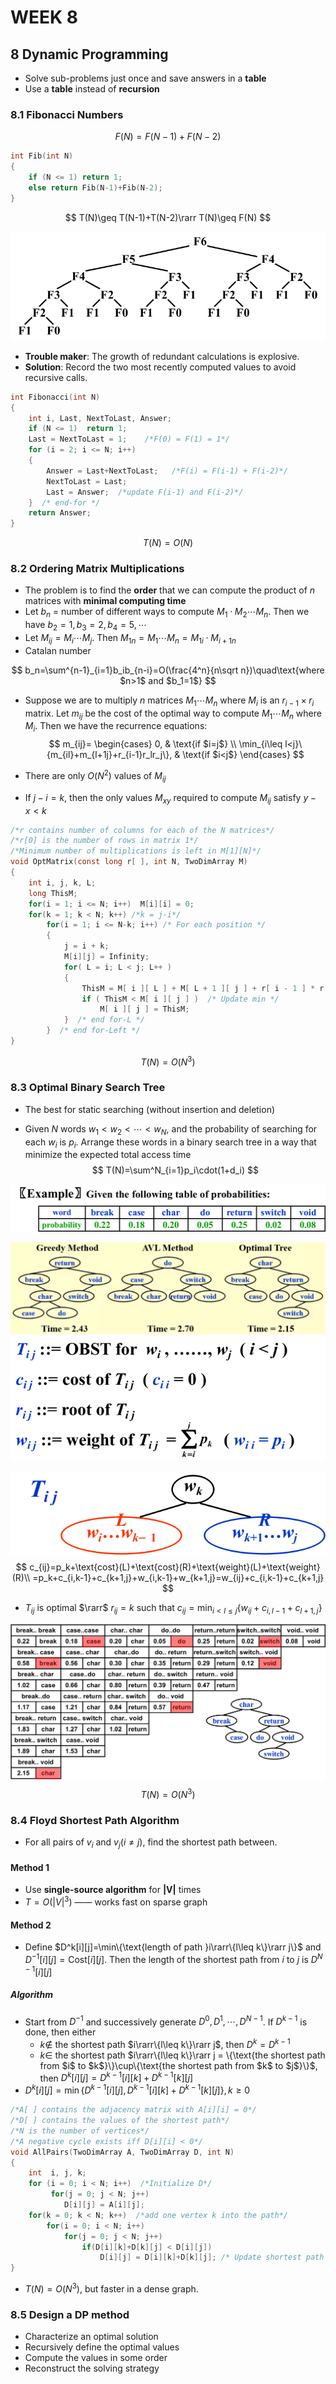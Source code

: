 # WEEK 8

## 8 Dynamic Programming

- Solve sub-problems just once and save answers in a **table**
- Use a **table** instead of **recursion**

### 8.1 Fibonacci Numbers

$$
F(N)=F(N-1)+F(N-2)
$$

```c
int Fib(int N) 
{ 
    if (N <= 1) return 1; 
    else return Fib(N-1)+Fib(N-2); 
}
```

$$
T(N)\geq T(N-1)+T(N-2)\rarr T(N)\geq F(N)
$$

![image-20210428214438965](picture/image-20210428214438965.png)

- **Trouble maker**: The growth of redundant calculations is explosive.
- **Solution**: Record the two most recently computed values to avoid recursive calls.

```c
int Fibonacci(int N) 
{   
	int i, Last, NextToLast, Answer; 
    if (N <= 1)  return 1; 
    Last = NextToLast = 1;    /*F(0) = F(1) = 1*/
    for (i = 2; i <= N; i++) 
    { 
        Answer = Last+NextToLast;   /*F(i) = F(i-1) + F(i-2)*/
        NextToLast = Last; 
        Last = Answer;  /*update F(i-1) and F(i-2)*/
    }  /* end-for */
    return Answer; 
}
```

$$
T(N)=O(N)
$$

### 8.2 Ordering Matrix Multiplications

- The problem is to find the **order** that we can compute the product of $n$ matrices with **minimal computing time**
- Let $b_n$ = number of different ways to compute  $M_1\cdot M_2\cdots M_n$. Then we have  $b_2 = 1, b_3 = 2, b_4 = 5,\cdots$ 
- Let $M_{ij}=M_i\cdots M_j$. Then $M_{1n}=M_1\cdots M_n=M_{1i}\cdot M_{i+1n}$
- Catalan number

$$
b_n=\sum^{n-1}_{i=1}b_ib_{n-i}=O(\frac{4^n}{n\sqrt n})\quad\text{where $n>1$ and $b_1=1$}
$$

- Suppose we are to multiply $n$ matrices $M_1\cdots M_n$ where $M_i$ is an $r_{i-1}\times r_i$ matrix. Let $m_{ij}$ be the cost of the optimal way to compute $M_1\cdots M_n$ where $M_i$. Then we have the recurrence equations:
  $$
  m_{ij}=
  \begin{cases}
          0,  & \text{if $i=j$} \\
          \min_{i\leq l<j}\{m_{il}+m_{l+1j}+r_{i-1}r_lr_j\}, & \text{if $i<j$}
          \end{cases}
  $$
  
- There are only $O(N^2)$ values of $M_{ij}$

- If $j-i=k$, then the only values $M_{xy}$ required to compute $M_{ij}$ satisfy $y-x<k$

```c
/*r contains number of columns for each of the N matrices*/ 
/*r[0] is the number of rows in matrix 1*/ 
/*Minimum number of multiplications is left in M[1][N]*/
void OptMatrix(const long r[ ], int N, TwoDimArray M) 
{   
    int i, j, k, L; 
    long ThisM; 
    for(i = 1; i <= N; i++)  M[i][i] = 0; 
    for(k = 1; k < N; k++) /*k = j-i*/ 
        for(i = 1; i <= N-k; i++) /* For each position */ 
        { 
			j = i + k;    
            M[i][j] = Infinity; 
			for( L = i; L < j; L++ ) 
            { 
	    		ThisM = M[ i ][ L ] + M[ L + 1 ][ j ] + r[ i - 1 ] * r[ L ] * r[ j ]; 
	    		if ( ThisM < M[ i ][ j ] )  /* Update min */ 
					M[ i ][ j ] = ThisM; 
			}  /* end for-L */
        }  /* end for-Left */
}
```

$$
T(N)=O(N^3)
$$

### 8.3 Optimal Binary Search Tree

- The best for static searching (without insertion and deletion)

- Given  $N$  words  $w_1 < w_2 < \cdots < w_N$, and the probability of searching for each $w_i$ is $p_i$. Arrange these words in a binary search tree in a way that minimize the expected total access time
  $$
  T(N)=\sum^N_{i=1}p_i\cdot(1+d_i)
  $$

![image-20210429120035275](picture/image-20210429120035275.png)

<img src="picture/image-20210429120124448.png" alt="image-20210429120124448" style="zoom: 60%;" />

<img src="picture/image-20210429121257965.png" alt="image-20210429121257965" style="zoom: 75%;" />

![image-20210429121322733](picture/image-20210429121322733.png)
$$
c_{ij}=p_k+\text{cost}(L)+\text{cost}(R)+\text{weight}(L)+\text{weight}(R)\\
=p_k+c_{i,k-1}+c_{k+1,j}+w_{i,k-1}+w_{k+1,j}=w_{ij}+c_{i,k-1}+c_{k+1,j}
$$

- $T_{ij}$ is optimal $\rarr$ $r_{ij}=k$ such that $c_{ij}=\min_{i<l\leq j}\{w_{ij}+c_{i,l-1}+c_{l+1,j}\}$

![image-20210429135228768](picture/image-20210429135228768.png)
$$
T(N)=O(N^3)
$$

### 8.4 Floyd Shortest Path Algorithm

- For all pairs of $v_i$ and $v_j ( i \neq j )$, find the shortest path between.

#### Method 1

- Use **single-source algorithm**  for **|V|** times
- $T=O(|V|^3)$ —— works fast on sparse graph

#### Method 2

-  Define $D^k[i][j]=\min\{\text{length of path }i\rarr\{l\leq k\}\rarr j\}$ and $D^{-1}[i][j]=\text{Cost}[i][j]$. Then the length of the shortest path from $i$ to $j$ is $D^{N-1}[i][j]$

##### Algorithm

- Start from $D^{-1}$ and successively generate $D^0,D^1,\cdots,D^{N-1}$. If $D^{k-1}$ is done, then either
  - $k\notin$ the shortest path $i\rarr\{l\leq k\}\rarr j$, then $D^k=D^{k-1}$
  - $k\in$ the shortest path $i\rarr\{l\leq k\}\rarr j = \{\text{the shortest path from $i$ to $k$}\}\cup\{\text{the shortest path from $k$ to $j$}\}$, then $D^k[i][j]=D^{k-1}[i][k]+D^{k-1}[k][j]$
- $D^k[i][j]=\min\{D^{k-1}[i][j],D^{k-1}[i][k]+D^{k-1}[k][j]\},k\geq0$

```c
/*A[ ] contains the adjacency matrix with A[i][i] = 0*/ 
/*D[ ] contains the values of the shortest path*/ 
/*N is the number of vertices*/ 
/*A negative cycle exists iff D[i][i] < 0*/ 
void AllPairs(TwoDimArray A, TwoDimArray D, int N) 
{   
    int  i, j, k; 
    for (i = 0; i < N; i++)  /*Initialize D*/ 
         for(j = 0; j < N; j++)
			D[i][j] = A[i][j]; 
    for(k = 0; k < N; k++)  /*add one vertex k into the path*/
    	for(i = 0; i < N; i++) 
			for(j = 0; j < N; j++) 
	    		if(D[i][k]+D[k][j] < D[i][j])
                    D[i][j] = D[i][k]+D[k][j]; /* Update shortest path */ 
}
```

- $T(N)=O(N^3)$, but faster in a dense graph.

### 8.5 Design a DP method

- Characterize an optimal solution
- Recursively define the optimal values
- Compute the values in some order
- Reconstruct the solving strategy